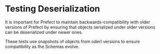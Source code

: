 # Testing Deserialization

It is important for Prefect to maintain backwards-compatibility with older versions of Prefect by ensuring that objects serialized under older versions can be deserialized under newer ones.

These tests use snapshots of objects from oderl versions to ensure compatibility as the Schemas evolve.
